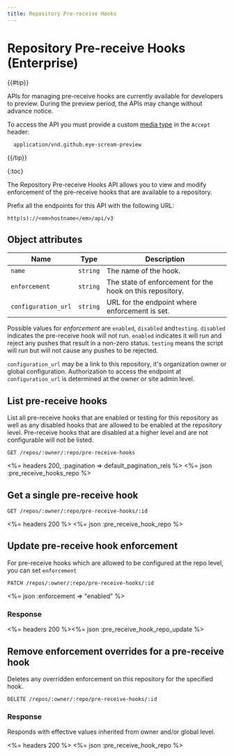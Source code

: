 ```yaml
---
title: Repository Pre-receive Hooks
---
```


# Repository Pre-receive Hooks (Enterprise)

{{#tip}}

  <a name="preview-period"></a>

  APIs for managing pre-receive hooks are currently available for developers to preview.
  During the preview period, the APIs may change without advance notice.

  To access the API you must provide a custom [media type](/v3/media) in the `Accept` header:

      application/vnd.github.eye-scream-preview
      
{{/tip}}


{:toc}

The Repository Pre-receive Hooks API allows you to view and modify 
enforcement of the pre-receive hooks that are available to a repository. 

Prefix all the endpoints for this API with the following URL:

``` command-line
http(s)://<em>hostname</em>/api/v3
```

## Object attributes

| Name                | Type     | Description                                               |
|---------------------|----------|-----------------------------------------------------------|
| `name`              | `string` | The name of the hook.                                     |
| `enforcement`       | `string` | The state of enforcement for the hook on this repository. |
| `configuration_url` | `string` | URL for the endpoint where enforcement is set.            |

Possible values for *enforcement* are `enabled`, `disabled` and`testing`. `disabled` indicates the pre-receive hook will not run. `enabled` indicates it will run and reject 
any pushes that result in a non-zero status. `testing` means the script will run but will not cause any pushes to be rejected.

`configuration_url` may be a link to this repository, it's organization 
owner or global configuration. Authorization to access the endpoint at 
`configuration_url` is determined at the owner or site admin level.

## List pre-receive hooks

List all pre-receive hooks that are enabled or testing for this
repository as well as any disabled hooks that are allowed to be enabled
at the repository level. Pre-receive hooks that are disabled at a higher 
level and are not configurable will not be listed.

    GET /repos/:owner/:repo/pre-receive-hooks

<%= headers 200, :pagination => default_pagination_rels %> 
<%= json :pre_receive_hooks_repo %>

## Get a single pre-receive hook

    GET /repos/:owner/:repo/pre-receive-hooks/:id

<%= headers 200 %> <%= json :pre_receive_hook_repo %>

## Update pre-receive hook enforcement

For pre-receive hooks which are allowed to be configured at the repo level, you can set `enforcement`

    PATCH /repos/:owner/:repo/pre-receive-hooks/:id
    
<%= json :enforcement => "enabled" %>

### Response

<%= headers 200 %><%= json :pre_receive_hook_repo_update %>

## Remove enforcement overrides for a pre-receive hook

Deletes any overridden enforcement on this repository for the specified 
hook.

    DELETE /repos/:owner/:repo/pre-receive-hooks/:id
    
### Response

Responds with effective values inherited from owner and/or global level.

<%= headers 200 %> <%= json :pre_receive_hook_repo %>
